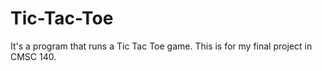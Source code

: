 # Tic-Tac-Toe
It's a program that runs a Tic Tac Toe game. This is for my final project in CMSC 140.
